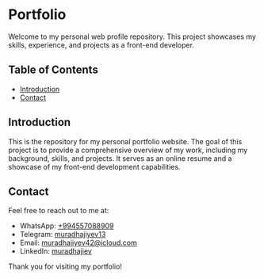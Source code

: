 # Portfolio

Welcome to my personal web profile repository. This project showcases my skills, experience, and projects as a front-end developer.

## Table of Contents

- [Introduction](#introduction)
- [Contact](#contact)

## Introduction

This is the repository for my personal portfolio website. The goal of this project is to provide a comprehensive overview of my work, including my background, skills, and projects. It serves as an online resume and a showcase of my front-end development capabilities.

## Contact

Feel free to reach out to me at:

- WhatsApp: [+994557088909](https://wa.me/994557088909)
- Telegram: [muradhajiyev13](https://t.me/muradhajiyev13)
- Email: [muradhajiyev42@icloud.com](mailto:muradhajiyev42@icloud.com)
- LinkedIn: [muradhajiev](https://www.linkedin.com/in/muradhajiev)

Thank you for visiting my portfolio!
